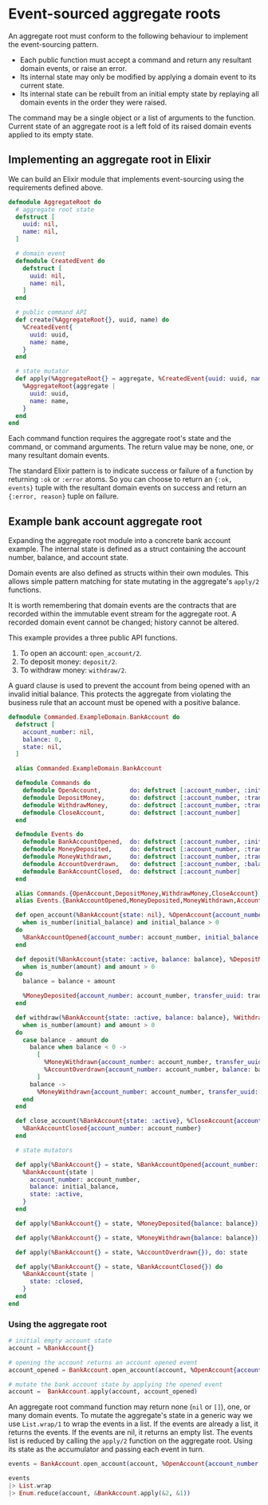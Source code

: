 # Event-sourced aggregate roots

An aggregate root must conform to the following behaviour to implement the event-sourcing pattern.

- Each public function must accept a command and return any resultant domain events, or raise an error.
- Its internal state may only be modified by applying a domain event to its current state.
- Its internal state can be rebuilt from an initial empty state by replaying all domain events in the order they were raised.

The command may be a single object or a list of arguments to the function. Current state of an aggregate root is a left fold of its raised domain events applied to its empty state.

## Implementing an aggregate root in Elixir

We can build an Elixir module that implements event-sourcing using the requirements defined above.

```elixir
defmodule AggregateRoot do
  # aggregate root state  
  defstruct [
    uuid: nil,
    name: nil,
  ]

  # domain event
  defmodule CreatedEvent do
    defstruct [
      uuid: nil,
      name: nil,
    ]
  end

  # public command API
  def create(%AggregateRoot{}, uuid, name) do
    %CreatedEvent{
      uuid: uuid,
      name: name,
    }
  end

  # state mutator
  def apply(%AggregateRoot{} = aggregate, %CreatedEvent{uuid: uuid, name: name}) do
    %AggregateRoot{aggregate |
      uuid: uuid,
      name: name,
    }
  end
end
```

Each command function requires the aggregate root's state and the command, or command arguments. The return value may be none, one, or many resultant domain events.

The standard Elixir pattern is to indicate success or failure of a function by returning `:ok` or `:error` atoms. So you can choose to return an `{:ok, events}` tuple with the resultant domain events on success and return an `{:error, reason}` tuple on failure.

## Example bank account aggregate root

Expanding the aggregate root module into a concrete bank account example. The internal state is defined as a struct containing the account number, balance, and account state.

Domain events are also defined as structs within their own modules. This allows simple pattern matching for state mutating in the aggregate's `apply/2` functions.

It is worth remembering that domain events are the contracts that are recorded within the immutable event stream for the aggregate root. A recorded domain event cannot be changed; history cannot be altered.

This example provides a three public API functions.

1. To open an account: `open_account/2`.
2. To deposit money: `deposit/2`.
3. To withdraw money: `withdraw/2`.

A guard clause is used to prevent the account from being opened with an invalid initial balance. This protects the aggregate from violating the business rule that an account must be opened with a positive balance.

```elixir
defmodule Commanded.ExampleDomain.BankAccount do
  defstruct [
    account_number: nil,
    balance: 0,
    state: nil,
  ]

  alias Commanded.ExampleDomain.BankAccount

  defmodule Commands do
    defmodule OpenAccount,        do: defstruct [:account_number, :initial_balance]
    defmodule DepositMoney,       do: defstruct [:account_number, :transfer_uuid, :amount]
    defmodule WithdrawMoney,      do: defstruct [:account_number, :transfer_uuid, :amount]
    defmodule CloseAccount,       do: defstruct [:account_number]
  end

  defmodule Events do
    defmodule BankAccountOpened,  do: defstruct [:account_number, :initial_balance]
    defmodule MoneyDeposited,     do: defstruct [:account_number, :transfer_uuid, :amount, :balance]
    defmodule MoneyWithdrawn,     do: defstruct [:account_number, :transfer_uuid, :amount, :balance]
    defmodule AccountOverdrawn,   do: defstruct [:account_number, :balance]
    defmodule BankAccountClosed,  do: defstruct [:account_number]
  end

  alias Commands.{OpenAccount,DepositMoney,WithdrawMoney,CloseAccount}
  alias Events.{BankAccountOpened,MoneyDeposited,MoneyWithdrawn,AccountOverdrawn,BankAccountClosed}

  def open_account(%BankAccount{state: nil}, %OpenAccount{account_number: account_number, initial_balance: initial_balance})
    when is_number(initial_balance) and initial_balance > 0
  do
    %BankAccountOpened{account_number: account_number, initial_balance: initial_balance}
  end

  def deposit(%BankAccount{state: :active, balance: balance}, %DepositMoney{account_number: account_number, transfer_uuid: transfer_uuid, amount: amount})
    when is_number(amount) and amount > 0
  do
    balance = balance + amount

    %MoneyDeposited{account_number: account_number, transfer_uuid: transfer_uuid, amount: amount, balance: balance}
  end

  def withdraw(%BankAccount{state: :active, balance: balance}, %WithdrawMoney{account_number: account_number, transfer_uuid: transfer_uuid, amount: amount})
    when is_number(amount) and amount > 0
  do
    case balance - amount do
      balance when balance < 0 ->
        [
          %MoneyWithdrawn{account_number: account_number, transfer_uuid: transfer_uuid, amount: amount, balance: balance},
          %AccountOverdrawn{account_number: account_number, balance: balance},
        ]
      balance ->
        %MoneyWithdrawn{account_number: account_number, transfer_uuid: transfer_uuid, amount: amount, balance: balance}
    end
  end

  def close_account(%BankAccount{state: :active}, %CloseAccount{account_number: account_number}) do
    %BankAccountClosed{account_number: account_number}
  end

  # state mutators

  def apply(%BankAccount{} = state, %BankAccountOpened{account_number: account_number, initial_balance: initial_balance}) do
    %BankAccount{state |
      account_number: account_number,
      balance: initial_balance,
      state: :active,
    }
  end

  def apply(%BankAccount{} = state, %MoneyDeposited{balance: balance}), do: %BankAccount{state | balance: balance}

  def apply(%BankAccount{} = state, %MoneyWithdrawn{balance: balance}), do: %BankAccount{state | balance: balance}

  def apply(%BankAccount{} = state, %AccountOverdrawn{}), do: state

  def apply(%BankAccount{} = state, %BankAccountClosed{}) do
    %BankAccount{state |
      state: :closed,
    }
  end
end
```

### Using the aggregate root

```elixir
# initial empty account state
account = %BankAccount{}

# opening the account returns an account opened event
account_opened = BankAccount.open_account(account, %OpenAccount{account_number: "ACC123", initial_balance: 100})

# mutate the bank account state by applying the opened event
account =  BankAccount.apply(account, account_opened)
```

An aggregate root command function may return none (`nil` or `[]`), one, or many domain events. To mutate the aggregate's state in a generic way we use `List.wrap/1` to wrap the events in a list. If the events are already a list, it returns the events. If the events are nil, it returns an empty list. The events list is reduced by calling the `apply/2` function on the aggregate root. Using its state as the accumulator and passing each event in turn.

```elixir
events = BankAccount.open_account(account, %OpenAccount{account_number: "ACC123", initial_balance: 100})

events
|> List.wrap
|> Enum.reduce(account, &BankAccount.apply(&2, &1))
```
